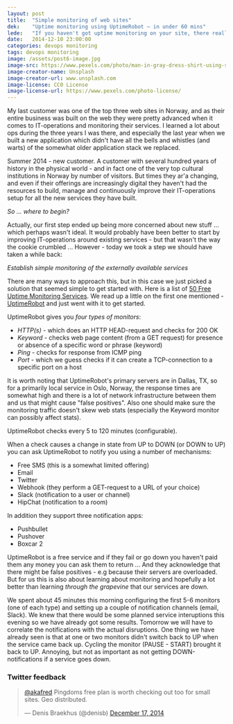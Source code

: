 ```yaml
---
layout: post
title:  "Simple monitoring of web sites"
dek:    "Uptime monitoring using UptimeRobot – in under 60 mins"
lede:   "If you haven't got uptime monitoring on your site, there really is no excuse as you can set up something with minimal effort and free of charge."
date:   2014-12-10 23:00:00
categories: devops monitoring
tags: devops monitoring
image: /assets/post6-image.jpg
image-src: https://www.pexels.com/photo/man-in-gray-dress-shirt-using-silver-ipad-29532/
image-creator-name: Unsplash
image-creator-url: www.unsplash.com
image-license: CC0 License
image-license-url: https://www.pexels.com/photo-license/
---
```

My last customer was one of the top three web sites in Norway, and as their entire business was built on the web they were pretty advanced when it comes to IT-operations and monitoring their services. I learned a lot about ops during the three years I was there, and especially the last year when we built a new application which didn't have all the bells and whistles (and warts) of the somewhat older application stack we replaced.

Summer 2014 - new customer. A customer with several hundred years of history in the physical world - and in fact one of the very top cultural institutions in Norway by number of visitors. But times they ar'a changing, and even if their offerings are increasingly digital they haven't had the resources to build, manage and continuously improve their IT-operations setup for all the new services they have built.

_So ... where to begin?_

Actually, our first step ended up being more concerned about new stuff ... which perhaps wasn't ideal. It would probably have been better to start by improving IT-operations around existing services - but that wasn't the way the cookie crumbled ... However - today we took a step we should have taken a while back:

*Establish simple monitoring of the externally available services*

There are many ways to approach this, but in this case we just picked a solution that seemed simple to get started with. Here is a list of [50 Free Uptime Monitoring Services][free-uptime-monitoring-services]. We read up a little on the first one mentioned - [UptimeRobot][uptimerobot] and just went with it to get started.

UptimeRobot gives you _four types of monitors_:

* *HTTP(s)* - which does an HTTP HEAD-request and checks for 200 OK
* *Keyword* - checks web page content (from a GET request) for presence or absence of a specific word or phrase (keyword)
* *Ping* - checks for response from ICMP ping
* *Port* - which we guess checks if it can create a TCP-connection to a specific port on a host

It is worth noting that UptimeRobot's primary servers are in Dallas, TX, so for a primarily local service in Oslo, Norway, the response times are somewhat high and there is a lot of network infrastructure between them and us that might cause "false positives". Also one should make sure the monitoring traffic doesn't skew web stats (especially the Keyword monitor can possibly affect stats).

UptimeRobot checks every 5 to 120 minutes (configurable).

When a check causes a change in state from UP to DOWN (or DOWN to UP) you can ask UptimeRobot to notify you using a number of mechanisms:

* Free SMS (this is a somewhat limited offering)
* Email
* Twitter
* Webhook (they perform a GET-request to a URL of your choice)
* Slack (notification to a user or channel)
* HipChat (notification to a room)

In addition they support three notification apps:

* Pushbullet
* Pushover
* Boxcar 2

UptimeRobot is a free service and if they fail or go down you haven't paid them any money you can ask them to return ... And they acknowledge that there might be false positives - e.g because their servers are overloaded. But for us this is also about learning about monitoring and hopefully a lot better than learning _through the grapevine_ that our services are down.

We spent about 45 minutes this morning configuring the first 5-6 monitors (one of each type) and setting up a couple of notification channels (email, Slack). We knew that there would be some planned service interuptions this evening so we have already got some results. Tomorrow we will have to correlate the notifications with the actual disruptions. One thing we have already seen is that at one or two monitors didn't switch back to UP when the service came back up. Cycling the monitor (PAUSE - START) brought it back to UP. Annoying, but not as important as not getting DOWN-notifications if a service goes down.

### Twitter feedback

<blockquote class="twitter-tweet" lang="en"><p><a href="https://twitter.com/akafred">@akafred</a> Pingdoms free plan is worth checking out too for small sites. Geo distributed.</p>&mdash; Denis Braekhus (@denisb) <a href="https://twitter.com/denisb/status/545172124064026625">December 17, 2014</a></blockquote>
<script async src="//platform.twitter.com/widgets.js" charset="utf-8"></script>

[free-uptime-monitoring-services]: http://blog.woorank.com/2014/05/50-free-uptime-monitoring-services/
[uptimerobot]: http://uptimerobot.com/
